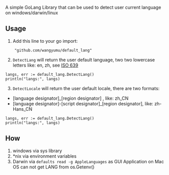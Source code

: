 A simple GoLang Library that can be used to detect user current language on windows/darwin/linux

## Usage
1. Add this line to your go import:

```golang
	"github.com/wangyumu/default_lang"
```

2. `DetectLang` will return the user default language, two two lowercase letters like: en, zh, see [ISO 639](http://en.wikipedia.org/wiki/ISO_639) 

```golang
langs, err := default_lang.DetectLang()
println("langs:", langs)
```

3. `DetectLocale` will return the user default locale, there are two formats:
- [language designator]_[region designator] , like: zh_CN 
- [language designator]-[script designator]_[region designator], like: zh-Hans_CN 

```golang
langs, err := default_lang.DetectLang()
println("langs:", langs)
```

## How
1. windows via sys library 
2. *nix via environment variables
3. Darwin via `defaults read -g AppleLanguages` as GUI Application on Mac OS can not get LANG from os.Getenv()